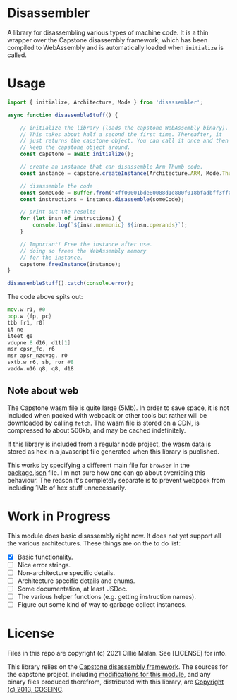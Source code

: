# Disassembler
A library for disassembling various types of machine code. It is a thin 
wrapper over the Capstone disassembly framework, which has been compiled
to WebAssembly and is automatically loaded when `initialize` is called.

# Usage
```js
import { initialize, Architecture, Mode } from 'disassembler';

async function disassembleStuff() {

    // initialize the library (loads the capstone WebAssembly binary).
    // This takes about half a second the first time. Thereafter, it
    // just returns the capstone object. You can call it once and then
    // keep the capstone object around.
    const capstone = await initialize();

    // create an instance that can disassemble Arm Thumb code.
    const instance = capstone.createInstance(Architecture.ARM, Mode.Thumb);

    // disassemble the code
    const someCode = Buffer.from("4ff00001bde80088d1e800f018bfadbff3ff0b0c86f3008980f3008c4ffa99f6d0ffa201", "hex");
    const instructions = instance.disassemble(someCode);

    // print out the results
    for (let insn of instructions) {
        console.log(`${insn.mnemonic} ${insn.operands}`);
    }

    // Important! Free the instance after use.
    // doing so frees the WebAssembly memory
    // for the instance.
    capstone.freeInstance(instance);
}

disassembleStuff().catch(console.error);
```

The code above spits out:
```asm
mov.w r1, #0
pop.w {fp, pc}
tbb [r1, r0]
it ne
iteet ge
vdupne.8 d16, d11[1]
msr cpsr_fc, r6
msr apsr_nzcvqg, r0
sxtb.w r6, sb, ror #8
vaddw.u16 q8, q8, d18
```

## Note about web
The Capstone wasm file is quite large (5Mb). In order
to save space, it is not included when packed with
webpack or other tools but rather will be downloaded
by calling `fetch`. The wasm file is stored on a CDN,
is compressed to about 500kb, and may be cached indefinitely.

If this library is included from a regular node project,
the wasm data is stored as hex in a javascript file generated
when this library is published.

This works by specifying a different main file for `browser` in
the [package.json](package.json#L6) file. I'm not sure how one
can go about overriding this behaviour. The reason it's completely
separate is to prevent webpack from including 1Mb of hex stuff
unnecessarily.

# Work in Progress
This module does basic disassembly right now. It does not
yet support all the various architectures. These things
are on the to do list:
- [x] Basic functionality.
- [ ] Nice error strings.
- [ ] Non-architecture specific details.
- [ ] Architecture specific details and enums.
- [ ] Some documentation, at least JSDoc.
- [ ] The various helper functions (e.g. getting instruction names).
- [ ] Figure out some kind of way to garbage collect instances.

# License
Files in this repo are copyright (c) 2021 Cillié Malan. See [LICENSE] for info.

This library relies on the [Capstone disassembly framework](http://www.capstone-engine.org/).
The sources for the capstone project,
including [modifications for this module](https://github.com/cilliemalan/capstone/tree/wasmhost),
and any binary files produced therefrom, distributed with this library,
are [Copyright (c) 2013, COSEINC](https://github.com/cilliemalan/capstone/blob/wasmhost/LICENSE.TXT).
